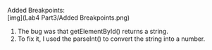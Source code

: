 
Added Breakpoints:  
[img](Lab4 Part3/Added Breakpoints.png)


1. The bug was that getElementById() returns a string.
2. To fix it, I used the parseInt() to convert the string into a number.  
